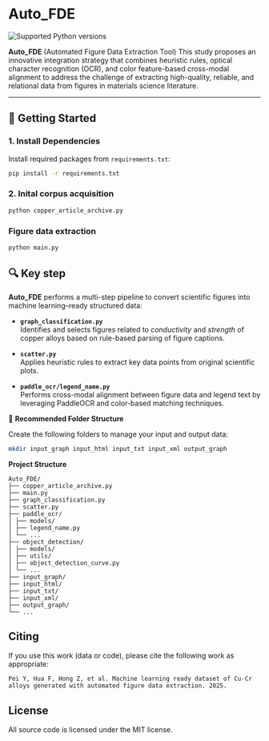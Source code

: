 # Auto_FDE

![Supported Python versions](https://shields.mitmproxy.org/badge/python-3.8%20%7C%203.9%20%7C%203.10-blue)

**Auto_FDE** (Automated Figure Data Extraction Tool) This study proposes an innovative integration strategy that combines heuristic rules, optical character recognition (OCR), and color feature-based cross-modal alignment to address the challenge of extracting high-quality, reliable, and relational data from figures in materials science literature. 

---

## 🚀 Getting Started

###  1. Install Dependencies

Install required packages from `requirements.txt`:

```bash
pip install -r requirements.txt
```

### 2. Inital corpus acquisition
```bash
python copper_article_archive.py
```
### Figure data extraction
```bash
python main.py
```

## 🔍 Key step

**Auto_FDE** performs a multi-step pipeline to convert scientific figures into machine learning–ready structured data:

- **`graph_classification.py`**  
  Identifies and selects figures related to *conductivity* and *strength* of copper alloys based on rule-based parsing of figure captions.

- **`scatter.py`**  
  Applies heuristic rules to extract key data points from original scientific plots.

- **`paddle_ocr/legend_name.py`**  
  Performs cross-modal alignment between figure data and legend text by leveraging PaddleOCR and color-based matching techniques.


📁 **Recommended Folder Structure**

Create the following folders to manage your input and output data:
```bash
mkdir input_graph input_html input_txt input_xml output_graph
```
**Project Structure**
```
Auto_FDE/
├── copper_article_archive.py 
├── main.py 
├── graph_classification.py 
├── scatter.py 
├── paddle_ocr/
│ ├── models/
│ ├── legend_name.py
│ └── ... 
├── object_detection/
│ ├── models/
│ ├── utils/
│ ├── object_detection_curve.py
│ └── ...
├── input_graph/ 
├── input_html/ 
├── input_txt/ 
├── input_xml/
├── output_graph/ 
└── ...
```
**Citing**
----------------------
If you use this work (data or code), please cite the following work as appropriate:
```
Pei Y, Hua F, Hong Z, et al. Machine learning ready dataset of Cu-Cr alloys generated with automated figure data extraction. 2025.
```

**License**
----------------------
All source code is licensed under the MIT license.
